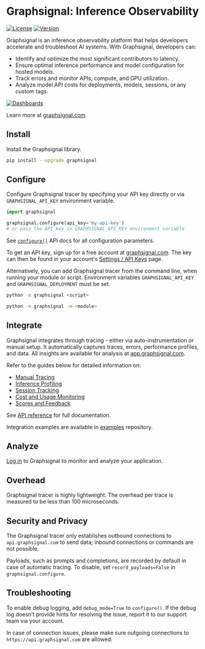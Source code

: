 # Graphsignal: Inference Observability

[![License](http://img.shields.io/github/license/graphsignal/graphsignal-python)](https://github.com/graphsignal/graphsignal-python/blob/main/LICENSE)
[![Version](https://img.shields.io/github/v/tag/graphsignal/graphsignal-python?label=version)](https://github.com/graphsignal/graphsignal-python)


Graphsignal is an inference observability platform that helps developers accelerate and troubleshoot AI systems. With Graphsignal, developers can:

* Identify and optimize the most significant contributors to latency.
* Ensure optimal inference performance and model configuration for hosted models.
* Track errors and monitor APIs, compute, and GPU utilization.
* Analyze model API costs for deployments, models, sessions, or any custom tags.


[![Dashboards](https://graphsignal.com/external/screenshot-dashboard.png)](https://graphsignal.com/)

Learn more at [graphsignal.com](https://graphsignal.com).


## Install

Install the Graphsignal library.

```bash
pip install --upgrade graphsignal
```


## Configure

Configure Graphsignal tracer by specifying your API key directly or via `GRAPHSIGNAL_API_KEY` environment variable.

```python
import graphsignal

graphsignal.configure(api_key='my-api-key')
# or pass the API key in GRAPHSIGNAL_API_KEY environment variable
```

See [`configure()`](https://graphsignal.com/docs/reference/python-api/#graphsignalconfigure) API docs for all configuration parameters.


To get an API key, sign up for a free account at [graphsignal.com](https://graphsignal.com). The key can then be found in your account's [Settings / API Keys](https://app.graphsignal.com/settings/api-keys) page.

Alternatively, you can add Graphsignal tracer from the command line, when running your module or script. Environment variables `GRAPHSIGNAL_API_KEY` and `GRAPHSIGNAL_DEPLOYMENT` must be set.

```bash
python -m graphsignal <script>
```

```bash
python -m graphsignal -m <module>
```


## Integrate

Graphsignal integrates through tracing - either via auto-instrumentation or manual setup. It automatically captures traces, errors, performance profiles, and data. All insights are available for analysis at [app.graphsignal.com](https://app.graphsignal.com/).

Refer to the guides below for detailed information on:

* [Manual Tracing](https://graphsignal.com/docs/guides/manual-tracing/)
* [Inference Profiling](https://graphsignal.com/docs/guides/infefence-profiling/)
* [Session Tracking](https://graphsignal.com/docs/guides/session-tracking/)
* [Cost and Usage Monitoring](https://graphsignal.com/docs/guides/cost-and-usage-monitoring/)
* [Scores and Feedback](https://graphsignal.com/docs/guides/scores-and-feedback/)

See [API reference](https://graphsignal.com/docs/reference/python-api/) for full documentation.

Integration examples are available in [examples](https://github.com/graphsignal/examples) repository.


## Analyze

[Log in](https://app.graphsignal.com/) to Graphsignal to monitor and analyze your application.


## Overhead

Graphsignal tracer is highly lightweight. The overhead per trace is measured to be less than 100 microseconds.


## Security and Privacy

The Graphsignal tracer only establishes outbound connections to `api.graphsignal.com` to send data; inbound connections or commands are not possible.

Payloads, such as prompts and completions, are recorded by default in case of automatic tracing. To disable, set `record_payloads=False` in `graphsignal.configure`.


## Troubleshooting

To enable debug logging, add `debug_mode=True` to `configure()`. If the debug log doesn’t provide hints for resolving the issue, report it to our support team via your account.

In case of connection issues, please make sure outgoing connections to `https://api.graphsignal.com` are allowed.
